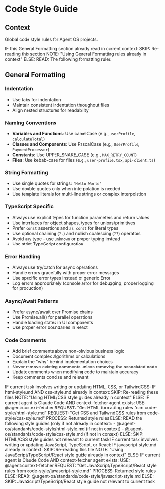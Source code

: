 # Code Style Guide

## Context

Global code style rules for Agent OS projects.

<conditional-block context-check="general-formatting">
IF this General Formatting section already read in current context:
  SKIP: Re-reading this section
  NOTE: "Using General Formatting rules already in context"
ELSE:
  READ: The following formatting rules

## General Formatting

### Indentation
- Use tabs for indentation
- Maintain consistent indentation throughout files
- Align nested structures for readability

### Naming Conventions
- **Variables and Functions**: Use camelCase (e.g., `userProfile`, `calculateTotal`)
- **Classes and Components**: Use PascalCase (e.g., `UserProfile`, `PaymentProcessor`)
- **Constants**: Use UPPER_SNAKE_CASE (e.g., `MAX_RETRY_COUNT`)
- **Files**: Use kebab-case for files (e.g., `user-profile.tsx`, `api-client.ts`)

### String Formatting
- Use single quotes for strings: `'Hello World'`
- Use double quotes only when interpolation is needed
- Use template literals for multi-line strings or complex interpolation

### TypeScript Specific
- Always use explicit types for function parameters and return values
- Use interfaces for object shapes, types for unions/primitives
- Prefer `const` assertions and `as const` for literal types
- Use optional chaining (`?.`) and nullish coalescing (`??`) operators
- Avoid `any` type - use `unknown` or proper typing instead
- Use strict TypeScript configuration

### Error Handling
- Always use try/catch for async operations
- Handle errors gracefully with proper error messages
- Use specific error types instead of generic Error
- Log errors appropriately (console.error for debugging, proper logging for production)

### Async/Await Patterns
- Prefer async/await over Promise chains
- Use Promise.all() for parallel operations
- Handle loading states in UI components
- Use proper error boundaries in React

### Code Comments
- Add brief comments above non-obvious business logic
- Document complex algorithms or calculations
- Explain the "why" behind implementation choices
- Never remove existing comments unless removing the associated code
- Update comments when modifying code to maintain accuracy
- Keep comments concise and relevant
</conditional-block>

<conditional-block task-condition="html-css-tailwind" context-check="html-css-style">
IF current task involves writing or updating HTML, CSS, or TailwindCSS:
  IF html-style.md AND css-style.md already in context:
    SKIP: Re-reading these files
    NOTE: "Using HTML/CSS style guides already in context"
  ELSE:
    <context_fetcher_strategy>
      IF current agent is Claude Code AND context-fetcher agent exists:
        USE: @agent:context-fetcher
        REQUEST: "Get HTML formatting rules from code-style/html-style.md"
        REQUEST: "Get CSS and TailwindCSS rules from code-style/css-style.md"
        PROCESS: Returned style rules
      ELSE:
        READ the following style guides (only if not already in context):
        - @.agent-os/standards/code-style/html-style.md (if not in context)
        - @.agent-os/standards/code-style/css-style.md (if not in context)
    </context_fetcher_strategy>
ELSE:
  SKIP: HTML/CSS style guides not relevant to current task
</conditional-block>

<conditional-block task-condition="javascript-typescript-react" context-check="javascript-style">
IF current task involves writing or updating JavaScript, TypeScript, or React:
  IF javascript-style.md already in context:
    SKIP: Re-reading this file
    NOTE: "Using JavaScript/TypeScript/React style guide already in context"
  ELSE:
    <context_fetcher_strategy>
      IF current agent is Claude Code AND context-fetcher agent exists:
        USE: @agent:context-fetcher
        REQUEST: "Get JavaScript/TypeScript/React style rules from code-style/javascript-style.md"
        PROCESS: Returned style rules
      ELSE:
        READ: @.agent-os/standards/code-style/javascript-style.md
    </context_fetcher_strategy>
ELSE:
  SKIP: JavaScript/TypeScript/React style guide not relevant to current task
</conditional-block>
